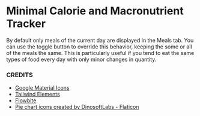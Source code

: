 # Minimal Calorie and Macronutrient Tracker

By default only meals of the current day are displayed in the Meals tab. You can use the toggle button to override this behavior, keeping the some or all of the meals the same. This is particularly useful if you tend to eat the same types of food every day with only minor changes in quantity.  


### CREDITS
- <a href="https://fonts.google.com/icons" title="material icons">Google Material Icons</a> 
- <a href="https://tw-elements.com/" title="tailwind elements">Tailwind Elements</a>
- <a href="https://flowbite.com/" title="flowbite">Flowbite</a>
- <a href="https://www.flaticon.com/free-icons/pie-chart" title="pie chart icons">Pie chart icons created by DinosoftLabs - Flaticon</a> 